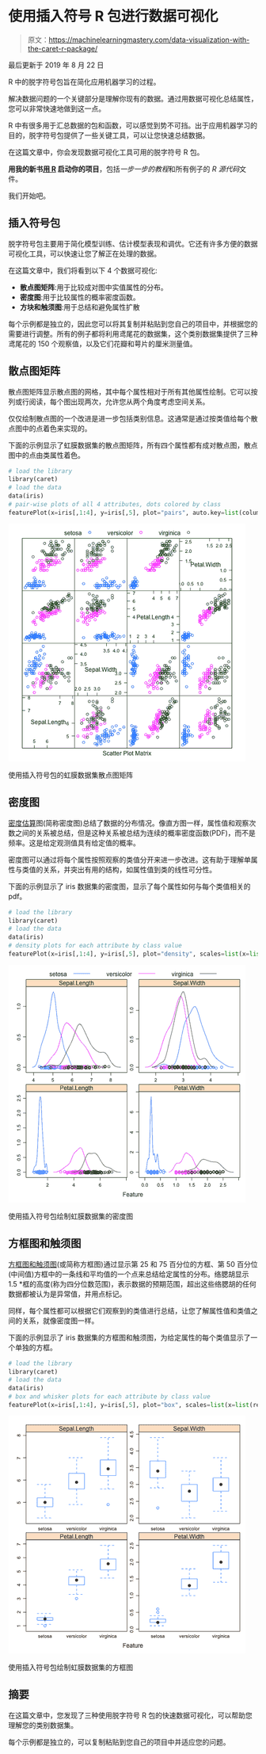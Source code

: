 # 使用插入符号 R 包进行数据可视化

> 原文：<https://machinelearningmastery.com/data-visualization-with-the-caret-r-package/>

最后更新于 2019 年 8 月 22 日

R 中的脱字符号包旨在简化应用机器学习的过程。

解决数据问题的一个关键部分是理解你现有的数据。通过用数据可视化总结属性，您可以非常快速地做到这一点。

R 中有很多用于汇总数据的包和函数，可以感觉到势不可挡。出于应用机器学习的目的，脱字符号包提供了一些关键工具，可以让您快速总结数据。

在这篇文章中，你会发现数据可视化工具可用的脱字符号 R 包。

**用我的新书[用 R](https://machinelearningmastery.com/machine-learning-with-r/) 启动你的项目**，包括*一步一步的教程*和所有例子的 *R 源代码*文件。

我们开始吧。

## 插入符号包

脱字符号包主要用于简化模型训练、估计模型表现和调优。它还有许多方便的数据可视化工具，可以快速让您了解正在处理的数据。

在这篇文章中，我们将看到以下 4 个数据可视化:

*   **散点图矩阵**:用于比较成对图中实值属性的分布。
*   **密度图**:用于比较属性的概率密度函数。
*   **方块和触须图**:用于总结和避免属性扩散

每个示例都是独立的，因此您可以将其复制并粘贴到您自己的项目中，并根据您的需要进行调整。所有的例子都将利用鸢尾花的数据集，这个类别数据集提供了三种鸢尾花的 150 个观察值，以及它们花瓣和萼片的厘米测量值。

## 散点图矩阵

散点图矩阵显示散点图的网格，其中每个属性相对于所有其他属性绘制。它可以按列或行阅读，每个图出现两次，允许您从两个角度考虑空间关系。

仅仅绘制散点图的一个改进是进一步包括类别信息。这通常是通过按类值给每个散点图中的点着色来实现的。

下面的示例显示了虹膜数据集的散点图矩阵，所有四个属性都有成对散点图，散点图中的点由类属性着色。

```py
# load the library
library(caret)
# load the data
data(iris)
# pair-wise plots of all 4 attributes, dots colored by class
featurePlot(x=iris[,1:4], y=iris[,5], plot="pairs", auto.key=list(columns=3))
```

[![Scatterplot Matrix of the Iris dataset using the Caret R package](img/8612278817a81c54bd53013c5c2e7a14.png)](https://machinelearningmastery.com/wp-content/uploads/2014/09/scatterplot_matrix.png)

使用插入符号包的虹膜数据集散点图矩阵

## 密度图

[密度估算](https://en.wikipedia.org/wiki/Density_estimation)图(简称密度图)总结了数据的分布情况。像直方图一样，属性值和观察次数之间的关系被总结，但是这种关系被总结为连续的概率密度函数(PDF)，而不是频率。这是给定观测值具有给定值的概率。

密度图可以通过将每个属性按照观察的类值分开来进一步改进。这有助于理解单属性与类值的关系，并突出有用的结构，如属性值到类的线性可分性。

下面的示例显示了 iris 数据集的密度图，显示了每个属性如何与每个类值相关的 pdf。

```py
# load the library
library(caret)
# load the data
data(iris)
# density plots for each attribute by class value
featurePlot(x=iris[,1:4], y=iris[,5], plot="density", scales=list(x=list(relation="free"), y=list(relation="free")), auto.key=list(columns=3))
```

[![Density Plot of the iris dataset using the Caret R package](img/9f98c0d99fb6b8ca3d6c8b82acaa20d7.png)](https://machinelearningmastery.com/wp-content/uploads/2014/09/density_plots.png)

使用插入符号包绘制虹膜数据集的密度图

## 方框图和触须图

[方框图和触须图](https://en.wikipedia.org/wiki/Box_plot)(或简称方框图)通过显示第 25 和 75 百分位的方框、第 50 百分位(中间值)方框中的一条线和平均值的一个点来总结给定属性的分布。络腮胡显示 1.5 *框的高度(称为四分位数范围)，表示数据的预期范围，超出这些络腮胡的任何数据都被认为是异常值，并用点标记。

同样，每个属性都可以根据它们观察到的类值进行总结，让您了解属性值和类值之间的关系，就像密度图一样。

下面的示例显示了 iris 数据集的方框图和触须图，为给定属性的每个类值显示了一个单独的方框。

```py
# load the library
library(caret)
# load the data
data(iris)
# box and whisker plots for each attribute by class value
featurePlot(x=iris[,1:4], y=iris[,5], plot="box", scales=list(x=list(relation="free"), y=list(relation="free")), auto.key=list(columns=3))
```

[![Box plots of the iris dataset using the Caret R package](img/64ac04f5797a0fce3782a0cc8b92c3b3.png)](https://machinelearningmastery.com/wp-content/uploads/2014/09/boxplots.png)

使用插入符号包绘制虹膜数据集的方框图

## 摘要

在这篇文章中，您发现了三种使用脱字符号 R 包的快速数据可视化，可以帮助您理解您的类别数据集。

每个示例都是独立的，可以复制粘贴到您自己的项目中并适应您的问题。